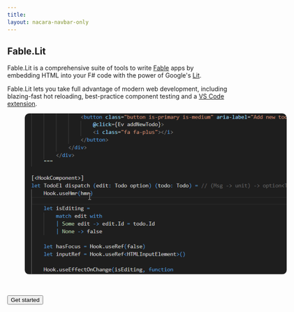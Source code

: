 ```yaml
---
title:
layout: nacara-navbar-only
---
```


<!-- Disable the copy-button on all the elements contained inside the container (all this page) -->
<div class="container mt-5" data-disable-copy-button="true">
    <!--
        Selling points
        For the selling points we use CSS grid instead of Bulma columns because we want all the box to have the same height.
        This is not something possible to do dynamically using Flexbox/Bulma columns system
    -->
    <section class="section">
        <h2 class="title is-2 has-text-primary has-text-centered">
            Fable.Lit
        </h2>
        <p class="content is-size-5 has-text-centered">
            Fable.Lit is a comprehensive suite of tools to write <a href="https://fable.io">Fable</a> apps by embedding HTML into your F# code with the power of Google's <a href="https://lit.dev">Lit</a>.
        </p>
        <p class="content is-size-5 has-text-centered">
            Fable.Lit lets you take full advantage of modern web development, including blazing-fast hot reloading, best-practice component testing and a <a href="https://marketplace.visualstudio.com/items?itemName=alfonsogarciacaro.vscode-template-fsharp-highlight">VS Code extension</a>.
        </p>
        <figure class="image">
            <img src="screencast.gif" style="margin: 0 auto; max-width: 600px; border-radius: 10px">
        </figure>
        <br />
        <p class="has-text-centered">
            <a href="docs/getting-started.html">
                <button class="button is-info is-large">
                    Get started
                </button>
            </a>
        </p>
    </section>
</div>